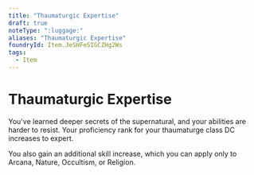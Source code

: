 ```yaml
---
title: "Thaumaturgic Expertise"
draft: true
noteType: ":luggage:"
aliases: "Thaumaturgic Expertise"
foundryId: Item.JeSHFeSIGCZHg2Ws
tags:
  - Item
---
```


# Thaumaturgic Expertise

You've learned deeper secrets of the supernatural, and your abilities are harder to resist. Your proficiency rank for your thaumaturge class DC increases to expert.

You also gain an additional skill increase, which you can apply only to Arcana, Nature, Occultism, or Religion.
